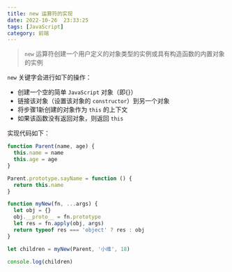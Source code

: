 ```yaml
---
title: new 运算符的实现
date: 2022-10-26  23:33:25
tags: [JavaScript]
category: 前端
---
```


> `new` 运算符创建一个用户定义的对象类型的实例或具有构造函数的内置对象的实例


`new` 关键字会进行如下的操作：

- 创建一个空的简单 `JavaScript` 对象（即{}）
- 链接该对象（设置该对象的 `constructor`）到另一个对象
- 将步骤1新创建的对象作为 `this` 的上下文
- 如果该函数没有返回对象，则返回 `this`

实现代码如下：

```javascript
function Parent(name, age) {
  this.name = name
  this.age = age
}

Parent.prototype.sayName = function () {
  return this.name
}

function myNew(fn, ...args) {
  let obj = {}
  obj.__proto__ = fn.prototype
  let res = fn.apply(obj, args)
  return typeof res === 'object' ? res : obj
}

let children = myNew(Parent, '小维', 18)

console.log(children)
```
